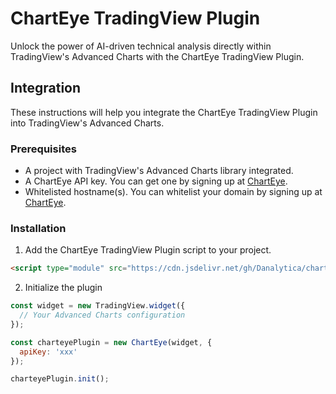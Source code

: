 # ChartEye TradingView Plugin

Unlock the power of AI-driven technical analysis directly within TradingView's Advanced Charts with the ChartEye TradingView Plugin.

## Integration

These instructions will help you integrate the ChartEye TradingView Plugin into TradingView's Advanced Charts.

### Prerequisites

- A project with TradingView's Advanced Charts library integrated.
- A ChartEye API key. You can get one by signing up at [ChartEye](https://tradingview.charteye.ai).
- Whitelisted hostname(s). You can whitelist your domain by signing up at [ChartEye](https://tradingview.charteye.ai).

### Installation

1. Add the ChartEye TradingView Plugin script to your project.

```html
<script type="module" src="https://cdn.jsdelivr.net/gh/Danalytica/charteye-tradingview-plugin-dist/charteye.js"></script>
```

2. Initialize the plugin

```javascript
const widget = new TradingView.widget({
  // Your Advanced Charts configuration
});

const charteyePlugin = new ChartEye(widget, {
  apiKey: 'xxx'
});

charteyePlugin.init();
```

